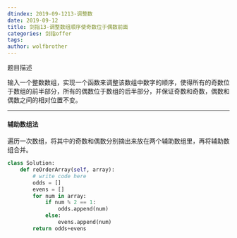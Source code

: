 ```yaml
---
dtindex: 2019-09-1213-调整数
date: 2019-09-12
title: 剑指13-调整数组顺序使奇数位于偶数前面
categories: 剑指offer
tags:  
author: wolfbrother  
---
```


题目描述

输入一个整数数组，实现一个函数来调整该数组中数字的顺序，使得所有的奇数位于数组的前半部分，所有的偶数位于数组的后半部分，并保证奇数和奇数，偶数和偶数之间的相对位置不变。

--------------------------------

#### 辅助数组法

遍历一次数组，将其中的奇数和偶数分别摘出来放在两个辅助数组里，再将辅助数组合并。

```python
class Solution:
    def reOrderArray(self, array):
        # write code here
        odds = []
        evens = []
        for num in array:
            if num % 2 == 1:
                odds.append(num)
            else:
                evens.append(num)
        return odds+evens
```
